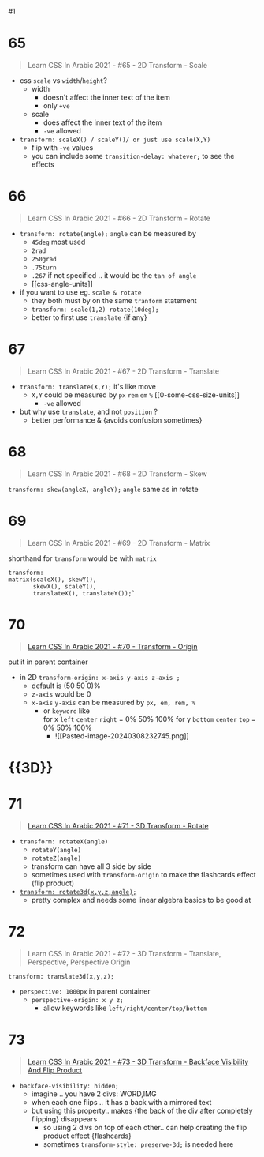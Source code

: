 
#1
# 65
> Learn CSS In Arabic 2021 - #65 - 2D Transform - Scale

- css `scale` vs `width`/`height`?
	- width 
		- doesn't affect the inner text of the item
		- only `+ve`
	- scale
		- does affect the inner text of the item
		- `-ve` allowed
- `transform: scaleX() / scaleY()/ or just use scale(X,Y)`
	- flip with `-ve` values
	- you can include some `transition-delay: whatever;` to see the effects

# 66
> Learn CSS In Arabic 2021 - #66 - 2D Transform - Rotate

- `transform: rotate(angle);` `angle` can be measured by
	- `45deg` most used
	- `2rad`
	- `250grad`
	- `.75turn`
	- `.267` if not specified .. it would be the `tan of angle`
	- [[css-angle-units]]
- if you want to use eg. `scale & rotate`
	- they both must by on the same `tranform` statement
	- `transform: scale(1,2) rotate(10deg);`
	- better to first use `translate` {if any}

# 67
>Learn CSS In Arabic 2021 - #67 - 2D Transform - Translate

- `transform: translate(X,Y);` it's like move
	- `X,Y` could be measured by `px` `rem` `em` `%` [[0-some-css-size-units]]
		- `-ve` allowed
- but why use `translate`, and not `position` ?
	- better performance & {avoids confusion sometimes}

# 68
> Learn CSS In Arabic 2021 - #68 - 2D Transform - Skew

`transform: skew(angleX, angleY);`
`angle` same as in rotate

# 69
>Learn CSS In Arabic 2021 - #69 - 2D Transform - Matrix

shorthand for `transform` would be with `matrix`
```
transform: 
matrix(scaleX(), skewY(), 
	   skewX(), scaleY(), 
	   translateX(), translateY());`
```

# 70
>[Learn CSS In Arabic 2021 - #70 - Transform - Origin](https://www.youtube.com/watch?v=DW0-7s_xJ90&list=PLDoPjvoNmBAzjsz06gkzlSrlev53MGIKe&index=70)

put it in parent container
- in 2D `transform-origin: x-axis y-axis z-axis ;`
	- default is (50 50 0)%
	- `z-axis` would be 0
	- `x-axis` `y-axis` can be measured by `px, em, rem, %`
		- or `keyword` like  
		  for x `left` `center` `right` = 0% 50% 100%
		  for y `bottom` `center` `top` = 0% 50% 100%
			- ![[Pasted-image-20240308232745.png]]
# {{3D}}
# 71
> [Learn CSS In Arabic 2021 - #71 - 3D Transform - Rotate](https://youtu.be/WF9LU1IIERM?si=VEquAqAVLAQ7NZLT)

- `transform: rotateX(angle)`
	- `rotateY(angle)`
	- `rotateZ(angle)`
	- transform can have all 3 side by side
	- sometimes used with `transform-origin` to make the flashcards effect (flip product)
- [`transform: rotate3d(x,y,z,angle);`](https://developer.mozilla.org/en-US/docs/Web/CSS/transform-function/rotate3d)
	- pretty complex and needs some linear algebra basics to be good at

# 72
> Learn CSS In Arabic 2021 - #72 - 3D Transform - Translate, Perspective, Perspective Origin

`transform: translate3d(x,y,z);`

- `perspective: 1000px` in parent container
	- `perspective-origin: x y z;`
		- allow keywords like `left/right/center/top/bottom`
# 73
> [Learn CSS In Arabic 2021 - #73 - 3D Transform - Backface Visibility And Flip Product](https://youtu.be/7G-a-PHsGyM?si=RZyoMjad1DBDY2LQ)

- `backface-visibility: hidden;`
	- imagine .. you have 2 divs: WORD,IMG
	- when each one flips .. it has a back with a mirrored text
	- but using this property.. makes {the back of the div after completely flipping} disappears
		- so using 2 divs on top of each other.. can help creating the flip product effect {flashcards}
		- sometimes `transform-style: preserve-3d;` is needed here